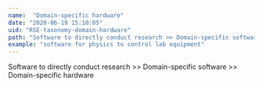 ```yaml
---
name:  "Domain-specific hardware"
date: "2020-06-19 15:10:05"
uid: "RSE-taxonomy-domain-hardware"
path: "Software to directly conduct research >> Domain-specific software >> Domain-specific hardware"
example: "software for physics to control lab equipment" 
---
```


Software to directly conduct research >> Domain-specific software >> Domain-specific hardware